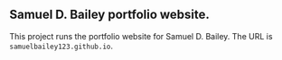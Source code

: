 ## Samuel D. Bailey portfolio website. ##

This project runs the portfolio website for Samuel D. Bailey. The URL is `samuelbailey123.github.io`.
